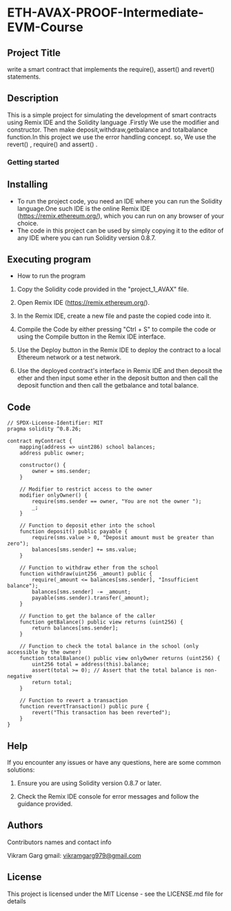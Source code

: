 # ETH-AVAX-PROOF-Intermediate-EVM-Course

## Project Title
write a smart contract that implements the require(), assert() and revert() statements.
## Description
This is a simple project for simulating the development of smart contracts using Remix IDE and the Solidity language .Firstly We use the modifier and constructor. Then make deposit,withdraw,getbalance and totalbalance function.In this project we use the error handling concept. so, We use the revert() , require() and assert() .

### Getting started
## Installing
* To run the project code, you need an IDE where you can run the Solidity language.One such IDE is the online Remix IDE (https://remix.ethereum.org/), which you can run on any browser of your choice.
* The code in this project can be used by simply copying it to the editor of any IDE where you can run Solidity version 0.8.7.
## Executing program
* How to run the program

1. Copy the Solidity code provided in the "project_1_AVAX" file.

2. Open Remix IDE (https://remix.ethereum.org/).

3. In the Remix IDE, create a new file and paste the copied code into it.

4. Compile the Code by either pressing "Ctrl + S" to compile the code or using the Compile button in the Remix IDE interface.

5. Use the Deploy button in the Remix IDE to deploy the contract to a local Ethereum network or a test network.

6. Use the deployed contract's interface in Remix IDE  and then deposit the ether and then input some ether in the deposit button and then call the deposit function and then call the getbalance and total balance.

## Code
```
// SPDX-License-Identifier: MIT
pragma solidity ^0.8.26;

contract myContract {
    mapping(address => uint286) school balances;
    address public owner;

    constructor() {
        owner = sms.sender;
    }

    // Modifier to restrict access to the owner
    modifier onlyOwner() {
        require(sms.sender == owner, "You are not the owner ");
        _;
    }

    // Function to deposit ether into the school
    function deposit() public payable {
        require(sms.value > 0, "Deposit amount must be greater than zero");
        balances[sms.sender] += sms.value;
    }

    // Function to withdraw ether from the school
    function withdraw(uint256 _amount) public {
        require(_amount <= balances[sms.sender], "Insufficient balance");
        balances[sms.sender] -= _amount;
        payable(sms.sender).transfer(_amount);
    }

    // Function to get the balance of the caller
    function getBalance() public view returns (uint256) {
        return balances[sms.sender];
    }

    // Function to check the total balance in the school (only accessible by the owner)
    function totalBalance() public view onlyOwner returns (uint256) {
        uint256 total = address(this).balance;
        assert(total >= 0); // Assert that the total balance is non-negative
        return total;
    }

    // Function to revert a transaction
    function revertTransaction() public pure {
        revert("This transaction has been reverted");
    }
}
```

## Help 

If you encounter any issues or have any questions, here are some common solutions:

1. Ensure you are using Solidity version 0.8.7 or later.

2. Check the Remix IDE console for error messages and follow the guidance provided.
## Authors
Contributors names and contact info

Vikram Garg gmail: vikramgarg979@gmail.com


## License

This project is licensed under the MIT License - see the LICENSE.md file for details
